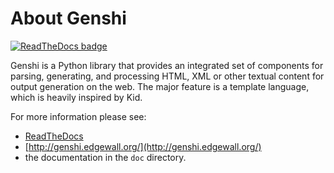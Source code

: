 About Genshi
============

[![ReadTheDocs badge](https://readthedocs.org/projects/genshi/badge/?version=latest&style=for-the-badge)](https://genshi.readthedocs.org/)

Genshi is a Python library that provides an integrated set of
components for parsing, generating, and processing HTML, XML or other
textual content for output generation on the web. The major feature is
a template language, which is heavily inspired by Kid.

For more information please see:

- [ReadTheDocs](http://genshi.edgewall.org/)
- [http://genshi.edgewall.org/](http://genshi.edgewall.org/)
- the documentation in the `doc` directory.

